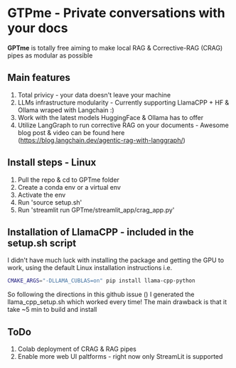 # GTPme - Private conversations with your docs 

**GPTme** is totally free aiming to make local RAG & Corrective-RAG (CRAG) pipes as modular as possible

## Main features
1. Total privicy - your data doesn't leave your machine
2. LLMs infrastructure modularity - Currently supporting LlamaCPP + HF & Ollama wraped with Langchain :)
3. Work with the latest models HuggingFace & Ollama has to offer
4. Utilize LangGraph to run corrective RAG on your documents - Awesome blog post & video can be found here (https://blog.langchain.dev/agentic-rag-with-langgraph/)

## Install steps - Linux
1. Pull the repo & cd to GPTme folder
2. Create a conda env or a virtual env
3. Activate the env
4. Run 'source setup.sh'
5. Run 'streamlit run GPTme/streamlit_app/crag_app.py'

## Installation of LlamaCPP - included in the setup.sh script
I didn't have much luck with installing the package and getting the GPU to work, using the default Linux installation instructions i.e.
```bash
CMAKE_ARGS="-DLLAMA_CUBLAS=on" pip install llama-cpp-python
```
So following the directions in this github issue () I generated the llama_cpp_setup.sh which worked every time! 
The main drawback is that it take ~5 min to build and install

## ToDo
1. Colab deployment of CRAG & RAG pipes
2. Enable more web UI paltforms - right now only StreamLit is supported
